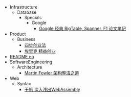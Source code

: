   - Infrastructure
    - Database
      - Specials
        - Google
          - [Google 经典 BigTable, Spanner, F1 论文笔记](/Infrastructure/Database/Specials/Google/Google%20经典%20BigTable,%20Spanner,%20F1%20论文笔记.md)
  - Product
    - Business
      - [四步创业法](/Product/Business/2003-四步创业法.md)
      - [埃里克 精益创业](/Product/Business/2012-埃里克-精益创业.md)
  - [README en](/README-en.md)
  - SoftwareEngineering
    - Architecture
      - [Martin Fowler 架构整洁之道](/SoftwareEngineering/Architecture/2017-Martin%20Fowler-架构整洁之道.md)
  - Web
    - Syntax
      - [于航 深入浅出WebAssembly](/Web/Syntax/2018-于航-深入浅出WebAssembly.md)